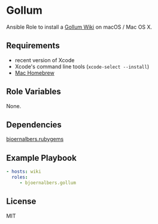 Gollum
======

Ansible Role to install a [Gollum Wiki](https://github.com/gollum/gollum)
on macOS / Mac OS X.

Requirements
------------

- recent version of Xcode
- Xcode's command line tools (`xcode-select --install`)
- [Mac Homebrew](http://brew.sh)

Role Variables
--------------

None.

Dependencies
------------

[bjoernalbers.rubygems](https://galaxy.ansible.com/bjoernalbers/rubygems/)

Example Playbook
----------------

```yaml
- hosts: wiki
  roles:
     - bjoernalbers.gollum
```

License
-------

MIT
